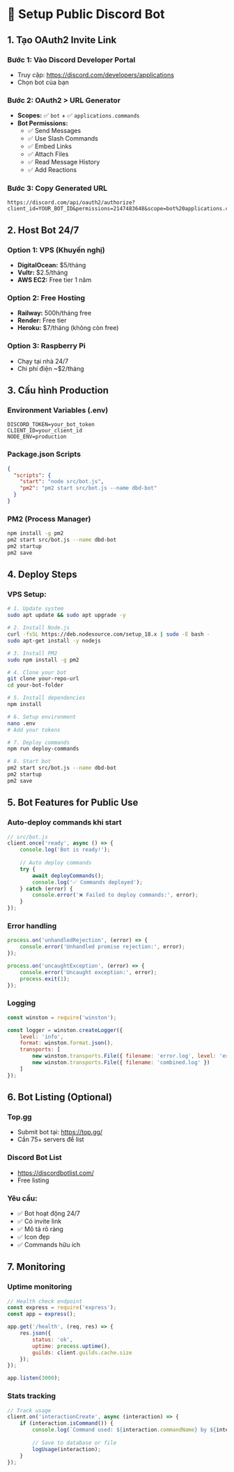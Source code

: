 # 🤖 Setup Public Discord Bot

## 1. Tạo OAuth2 Invite Link

### Bước 1: Vào Discord Developer Portal
- Truy cập: https://discord.com/developers/applications
- Chọn bot của bạn

### Bước 2: OAuth2 > URL Generator
- **Scopes:** ✅ `bot` + ✅ `applications.commands`
- **Bot Permissions:**
  - ✅ Send Messages
  - ✅ Use Slash Commands  
  - ✅ Embed Links
  - ✅ Attach Files
  - ✅ Read Message History
  - ✅ Add Reactions

### Bước 3: Copy Generated URL
```
https://discord.com/api/oauth2/authorize?client_id=YOUR_BOT_ID&permissions=2147483648&scope=bot%20applications.commands
```

## 2. Host Bot 24/7

### Option 1: VPS (Khuyến nghị)
- **DigitalOcean:** $5/tháng
- **Vultr:** $2.5/tháng  
- **AWS EC2:** Free tier 1 năm

### Option 2: Free Hosting
- **Railway:** 500h/tháng free
- **Render:** Free tier
- **Heroku:** $7/tháng (không còn free)

### Option 3: Raspberry Pi
- Chạy tại nhà 24/7
- Chi phí điện ~$2/tháng

## 3. Cấu hình Production

### Environment Variables (.env)
```env
DISCORD_TOKEN=your_bot_token
CLIENT_ID=your_client_id
NODE_ENV=production
```

### Package.json Scripts
```json
{
  "scripts": {
    "start": "node src/bot.js",
    "pm2": "pm2 start src/bot.js --name dbd-bot"
  }
}
```

### PM2 (Process Manager)
```bash
npm install -g pm2
pm2 start src/bot.js --name dbd-bot
pm2 startup
pm2 save
```

## 4. Deploy Steps

### VPS Setup:
```bash
# 1. Update system
sudo apt update && sudo apt upgrade -y

# 2. Install Node.js
curl -fsSL https://deb.nodesource.com/setup_18.x | sudo -E bash -
sudo apt-get install -y nodejs

# 3. Install PM2
sudo npm install -g pm2

# 4. Clone your bot
git clone your-repo-url
cd your-bot-folder

# 5. Install dependencies
npm install

# 6. Setup environment
nano .env
# Add your tokens

# 7. Deploy commands
npm run deploy-commands

# 8. Start bot
pm2 start src/bot.js --name dbd-bot
pm2 startup
pm2 save
```

## 5. Bot Features for Public Use

### Auto-deploy commands khi start
```javascript
// src/bot.js
client.once('ready', async () => {
    console.log('Bot is ready!');
    
    // Auto deploy commands
    try {
        await deployCommands();
        console.log('✅ Commands deployed');
    } catch (error) {
        console.error('❌ Failed to deploy commands:', error);
    }
});
```

### Error handling
```javascript
process.on('unhandledRejection', (error) => {
    console.error('Unhandled promise rejection:', error);
});

process.on('uncaughtException', (error) => {
    console.error('Uncaught exception:', error);
    process.exit(1);
});
```

### Logging
```javascript
const winston = require('winston');

const logger = winston.createLogger({
    level: 'info',
    format: winston.format.json(),
    transports: [
        new winston.transports.File({ filename: 'error.log', level: 'error' }),
        new winston.transports.File({ filename: 'combined.log' })
    ]
});
```

## 6. Bot Listing (Optional)

### Top.gg
- Submit bot tại: https://top.gg/
- Cần 75+ servers để list

### Discord Bot List
- https://discordbotlist.com/
- Free listing

### Yêu cầu:
- ✅ Bot hoạt động 24/7
- ✅ Có invite link
- ✅ Mô tả rõ ràng
- ✅ Icon đẹp
- ✅ Commands hữu ích

## 7. Monitoring

### Uptime monitoring
```javascript
// Health check endpoint
const express = require('express');
const app = express();

app.get('/health', (req, res) => {
    res.json({ 
        status: 'ok', 
        uptime: process.uptime(),
        guilds: client.guilds.cache.size 
    });
});

app.listen(3000);
```

### Stats tracking
```javascript
// Track usage
client.on('interactionCreate', async (interaction) => {
    if (interaction.isCommand()) {
        console.log(`Command used: ${interaction.commandName} by ${interaction.user.tag} in ${interaction.guild?.name}`);
        
        // Save to database or file
        logUsage(interaction);
    }
});
```
